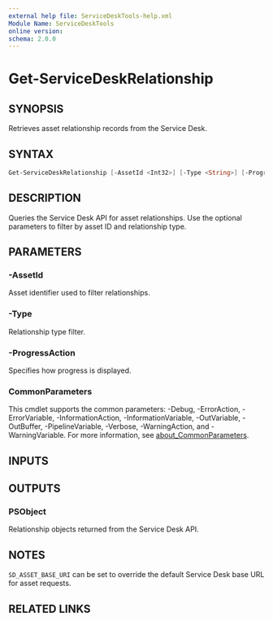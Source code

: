 ```yaml
---
external help file: ServiceDeskTools-help.xml
Module Name: ServiceDeskTools
online version:
schema: 2.0.0
---
```


# Get-ServiceDeskRelationship

## SYNOPSIS
Retrieves asset relationship records from the Service Desk.

## SYNTAX
```powershell
Get-ServiceDeskRelationship [-AssetId <Int32>] [-Type <String>] [-ProgressAction <ActionPreference>] [<CommonParameters>]
```

## DESCRIPTION
Queries the Service Desk API for asset relationships. Use the optional parameters to filter by asset ID and relationship type.

## PARAMETERS
### -AssetId
Asset identifier used to filter relationships.

### -Type
Relationship type filter.

### -ProgressAction
Specifies how progress is displayed.

### CommonParameters
This cmdlet supports the common parameters: -Debug, -ErrorAction, -ErrorVariable, -InformationAction, -InformationVariable, -OutVariable, -OutBuffer, -PipelineVariable, -Verbose, -WarningAction, and -WarningVariable. For more information, see [about_CommonParameters](http://go.microsoft.com/fwlink/?LinkID=113216).

## INPUTS

## OUTPUTS
### PSObject
Relationship objects returned from the Service Desk API.

## NOTES
`SD_ASSET_BASE_URI` can be set to override the default Service Desk base URL for asset requests.

## RELATED LINKS
